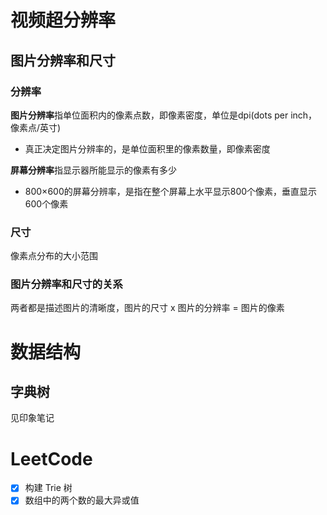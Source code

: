 # 视频超分辨率

## 图片分辨率和尺寸

### 分辨率

**图片分辨率**指单位面积内的像素点数，即像素密度，单位是dpi(dots per inch，像素点/英寸)

- 真正决定图片分辨率的，是单位面积里的像素数量，即像素密度

**屏幕分辨率**指显示器所能显示的像素有多少

- 800×600的屏幕分辨率，是指在整个屏幕上水平显示800个像素，垂直显示600个像素

### 尺寸

像素点分布的大小范围

### 图片分辨率和尺寸的关系

两者都是描述图片的清晰度，图片的尺寸 x 图片的分辨率 = 图片的像素

# 数据结构

## 字典树

见印象笔记

# LeetCode

- [x] 构建 Trie 树
- [x] 数组中的两个数的最大异或值
